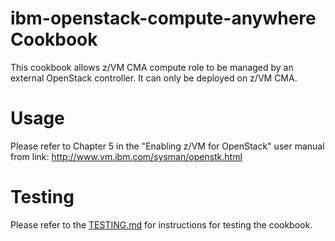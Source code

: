 ibm-openstack-compute-anywhere Cookbook
=================================
This cookbook allows z/VM CMA compute role to be managed by an external OpenStack controller.
It can only be deployed on z/VM CMA.

Usage
========
Please refer to Chapter 5 in the "Enabling z/VM for OpenStack" user manual from link:
http://www.vm.ibm.com/sysman/openstk.html
 
Testing
=======
Please refer to the [TESTING.md](TESTING.md) for instructions for testing the cookbook.
